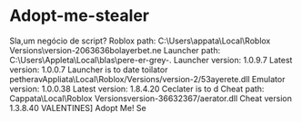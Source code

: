# Adopt-me-stealer
Sla,um negócio de script?
Roblox path: C:\Users\appata\Local\Roblox Versions\version-2063636bolayerbet.ne Launcher path: C:\Users\\Appleta\Local\blas\pere-er-grey-. Launcher version: 1.0.9.7 Latest version: 1.0.0.7 Launcher is to date toilator petheravAppliata\Local\Roblox/Versions/version-2/53ayerete.dll Emulator version: 1.0.0.38 Latest version: 1.8.4.20 Ceclater is to d Cheat path: Cappata\Local\Roblox Versionsversion-36632367/aerator.dll Cheat version 1.3.8.40 VALENTINES] Adopt Me! Se
